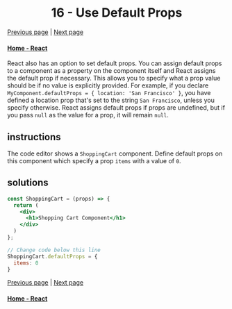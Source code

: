# <center>16 - Use Default Props</center>

[Previous page](15-pass-an-array-as-props.md) | [Next page](17-override-default-props.md)

#### [Home - React](./README.md)


React also has an option to set default props. You can assign default props to a component as a property on the component itself and React assigns the default prop if necessary. This allows you to specify what a prop value should be if no value is explicitly provided. For example, if you declare `MyComponent.defaultProps = { location: 'San Francisco' }`, you have defined a location prop that's set to the string `San Francisco`, unless you specify otherwise. React assigns default props if props are undefined, but if you pass `null` as the value for a prop, it will remain `null`.

## instructions 

The code editor shows a `ShoppingCart` component. Define default props on this component which specify a prop `items` with a value of `0`.

## solutions 

```jsx
const ShoppingCart = (props) => {
  return (
    <div>
      <h1>Shopping Cart Component</h1>
    </div>
  )
};

// Change code below this line
ShoppingCart.defaultProps = {
  items: 0
}
```

[Previous page](15-pass-an-array-as-props.md) | [Next page](17-override-default-props.md)

#### [Home - React](./README.md)